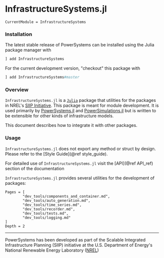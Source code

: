 # InfrastructureSystems.jl

```@meta
CurrentModule = InfrastructureSystems
```

### Installation

The latest stable release of PowerSystems can be installed using the Julia package manager with

```Julia
] add InfrastructureSystems
```

For the current development version, "checkout" this package with

```Julia
] add InfrastructureSystems#master
```

### Overview

`InfrastructureSystems.jl` is a [`Julia`](http://www.julialang.org) package that utilities for
the packages in NREL's [SIIP Initiative](https://github.com/NREL-SIIP). This package is meant
for module development. It is used primarily by
[PowerSystems.jl](https://github.com/NREL-SIIP/PowerSystems.jl) and
[PowerSimulations.jl](https://github.com/NREL-SIIP/PowerSimulations.jl) but is
written to be extensible for other kinds of infrastructure models.

This document describes how to integrate it with other packages.

### Usage

`InfrastructureSystems.jl` does not export any method or struct by design. Please refer to
the [Style Guide](@ref style_guide).

For detailed use of `InfrastructureSystems.jl` visit the [API](@ref API_ref) section of the
documentation

`InfrastructureSystems.jl` provides several utilities for the development of packages:

```@contents
Pages = [
        "dev_tools/components_and_container.md",
        "dev_tools/auto_generation.md",
        "dev_tools/time_series.md",
        "dev_tools/recorder.md",
        "dev_tools/tests.md",
        "dev_tools/logging.md"
]
Depth = 2
```

------------
PowerSystems has been developed as part of the Scalable Integrated Infrastructure Planning
(SIIP) initiative at the U.S. Department of Energy's National Renewable Energy Laboratory
([NREL](https://www.nrel.gov/))
